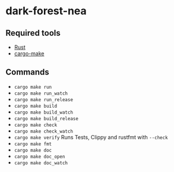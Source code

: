 # dark-forest-nea

## Required tools

- [Rust](https://www.rust-lang.org)
- [cargo-make](https://sagiegurari.github.io/cargo-make/)

## Commands

- `cargo make run`
- `cargo make run_watch`
- `cargo make run_release`
- `cargo make build`
- `cargo make build_watch`
- `cargo make build_release`
- `cargo make check`
- `cargo make check_watch`
- `cargo make verify` Runs Tests, Clippy and rustfmt with `--check`
- `cargo make fmt`
- `cargo make doc`
- `cargo make doc_open`
- `cargo make doc_watch`
